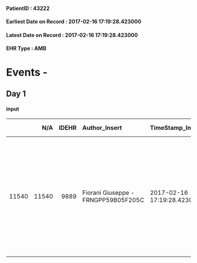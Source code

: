 
#### PatientID : 43222
#### Earliest Date on Record : 2017-02-16 17:19:28.423000
#### Latest Date on Record : 2017-02-16 17:19:28.423000
#### EHR Type : AMB

# Events - 

## Day 1

#### input
|       |    N/A |   IDEHR | Author_Insert                       | TimeStamp_Insert           | EHRType   |   PatientID |   IDDigitalSignDocument | persone_vicine   |   Unnamed: 0_x.1 |   IDANAMNESI_SOCIALE | Patient   | FamigliaAltro   | Paziente_T   | FamigliaAltro_T   |   Non_Rilevabile_x.1 | Note_Non_Rilevabile_x.1   | opt_Problemi   | ds_note_timori                                                                                                                                            | chk_contr_sintomi   | opt_paziente_a   | opt_famiglia_a   | opt_adeguatezza   | opt_paziente_solo   | ds_note_con                                                                                                                                                                                | opt_presente_assente   | Presenza_minori   | Caregiver_principale                          | opt_capacita   | opt_necessario   | opt_presente   | opt_risorse_ec   | opt_paziente_psi   | opt_Ins_vol   | opt_paziente_ad   | opt_caregiver_ad   | opt_esenzione   | opt_inv_civile   | Needs     | Fragility                    | opt_disponibilita_f   | opt_indennita_acc   | opt_legge   | opt_famiglia_psi   | opt_disponibilit_paz   |
|------:|-------:|--------:|:------------------------------------|:---------------------------|:----------|------------:|------------------------:|:-----------------|-----------------:|---------------------:|:----------|:----------------|:-------------|:------------------|---------------------:|:--------------------------|:---------------|:----------------------------------------------------------------------------------------------------------------------------------------------------------|:--------------------|:-----------------|:-----------------|:------------------|:--------------------|:-------------------------------------------------------------------------------------------------------------------------------------------------------------------------------------------|:-----------------------|:------------------|:----------------------------------------------|:---------------|:-----------------|:---------------|:-----------------|:-------------------|:--------------|:------------------|:-------------------|:----------------|:-----------------|:----------|:-----------------------------|:----------------------|:--------------------|:------------|:-------------------|:-----------------------|
| 11540 |  11540 |    9889 | Fiorani Giuseppe - FRNGPP59B05F205C | 2017-02-16 17:19:28.423000 | AMB       |       43222 |                  653782 | N/A              |             5294 |                 3419 | Si#1      | Si#1            | No#0         | Si#1              |                    0 | NR                        | No#0           | Il pz viveva da solo e non aveva rapporti con il fratello Angelo da svariati anni. Stante le condizioni gravi viene richiesto il trasferimento in hospice | controllo sintomi#0 | Indefinite#2     | Congruenti#1     | Si#1              | Si#1                | Il pz viveva da solo. Due fratelli viventi,Angelo di aa 68 abitante ad Arese e Andrea di aa 75,residente in Piemonte,in provincia di Biella,con i quali non aveva rapporti da diversi anni | Presente#1             | No#0              | al momento il referente √® il fratello Angelo | Adeguato#0     | No#0             | No#0           | Adeguate#1       | No#0               | No#0          | Totale#2          | Totale#2           | No#0            | No#0             | Clinici#0 | sovraccarico assistenziale#4 | No#0                  | No#0                | No#0        | No#0               | No#0                   |


